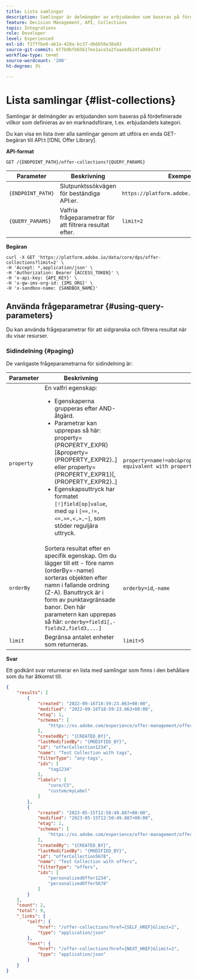 ```yaml
---
title: Lista samlingar
description: Samlingar är delmängder av erbjudanden som baseras på fördefinierade villkor som definieras av en marknadsförare, t.ex. erbjudandets kategori.
feature: Decision Management, API, Collections
topic: Integrations
role: Developer
level: Experienced
exl-id: f27ffbe0-a61a-428a-bc37-db6b56e38a83
source-git-commit: 6f7b9bfb65617ee1ace3a2faaebdb24fa068d74f
workflow-type: tm+mt
source-wordcount: '200'
ht-degree: 3%

---
```



# Lista samlingar {#list-collections}

Samlingar är delmängder av erbjudanden som baseras på fördefinierade villkor som definieras av en marknadsförare, t.ex. erbjudandets kategori.

Du kan visa en lista över alla samlingar genom att utföra en enda GET-begäran till API:t [!DNL Offer Library].

**API-format**

```http
GET /{ENDPOINT_PATH}/offer-collections?{QUERY_PARAMS}
```

| Parameter | Beskrivning | Exempel |
| --------- | ----------- | ------- |
| `{ENDPOINT_PATH}` | Slutpunktssökvägen för beständiga API:er. | `https://platform.adobe.io/data/core/dps` |
| `{QUERY_PARAMS}` | Valfria frågeparametrar för att filtrera resultat efter. | `limit=2` |

**Begäran**

```shell
curl -X GET 'https://platform.adobe.io/data/core/dps/offer-collections?limit=2' \
-H 'Accept: *,application/json' \
-H 'Authorization: Bearer {ACCESS_TOKEN}' \
-H 'x-api-key: {API_KEY}' \
-H 'x-gw-ims-org-id: {IMS_ORG}' \
-H 'x-sandbox-name: {SANDBOX_NAME}'
```

## Använda frågeparametrar {#using-query-parameters}

Du kan använda frågeparametrar för att sidgranska och filtrera resultat när du visar resurser.

### Sidindelning {#paging}

De vanligaste frågeparametrarna för sidindelning är:

| Parameter | Beskrivning | Exempel |
| --------- | ----------- | ------- |
| `property` | En valfri egenskap: <ul><li>Egenskaperna grupperas efter AND-åtgärd.</li><li>Parametrar kan upprepas så här: property={PROPERTY_EXPR}[&amp;property={PROPERTY_EXPR2}..] eller property={PROPERTY_EXPR1}[,{PROPERTY_EXPR2}..]</li><li>Egenskapsuttryck har formatet `[!]field[op]value`, med `op` i `[==,!=,<=,>=,<,>,~]`, som stöder reguljära uttryck.</li></ul> | `property=name!=abc&property=id~.*1234.*&property=description equivalent with property=name!=abc,id~.*1234.*,description.` |
| `orderBy` | Sortera resultat efter en specifik egenskap. Om du lägger till ett - före namn (orderBy=-name) sorteras objekten efter namn i fallande ordning (Z-A). Banuttryck är i form av punktavgränsade banor. Den här parametern kan upprepas så här: `orderby=field1[,-fields2,field3,...]` | `orderby=id`,`-name` |
| `limit` | Begränsa antalet enheter som returneras. | `limit=5` |

**Svar**

Ett godkänt svar returnerar en lista med samlingar som finns i den behållare som du har åtkomst till.

```json
{
    "results": [
        {
            "created": "2022-09-16T18:59:23.063+00:00",
            "modified": "2022-09-16T18:59:23.063+00:00",
            "etag": 1,
            "schemas": [
                "https://ns.adobe.com/experience/offer-management/offer-filter;version=0.4"
            ],
            "createdBy": "{CREATED_BY}",
            "lastModifiedBy": "{MODIFIED_BY}",
            "id": "offerCollection1234",
            "name": "Test Collection with tags",
            "filterType": "any-tags",
            "ids": [
                "tag1234"
            ],
            "labels": [
                "core/C5",
                "custom/myLabel"
            ]
        },
        {
            "created": "2023-05-15T12:50:49.887+00:00",
            "modified": "2023-05-15T12:50:49.887+00:00",
            "etag": 1,
            "schemas": [
                "https://ns.adobe.com/experience/offer-management/offer-filter;version=0.4"
            ],
            "createdBy": "{CREATED_BY}",
            "lastModifiedBy": "{MODIFIED_BY}",
            "id": "offerCollection5678",
            "name": "Test Collection with offers",
            "filterType": "offers",
            "ids": [
                "personalizedOffer1234",
                "personalizedOffer5678"
            ]
        }
    ],
    "count": 2,
    "total": 9,
    "_links": {
        "self": {
            "href": "/offer-collections?href={SELF_HREF}&limit=2",
            "type": "application/json"
        },
        "next": {
            "href": "/offer-collections?href={NEXT_HREF}&limit=2",
            "type": "application/json"
        }
    }
}
```
